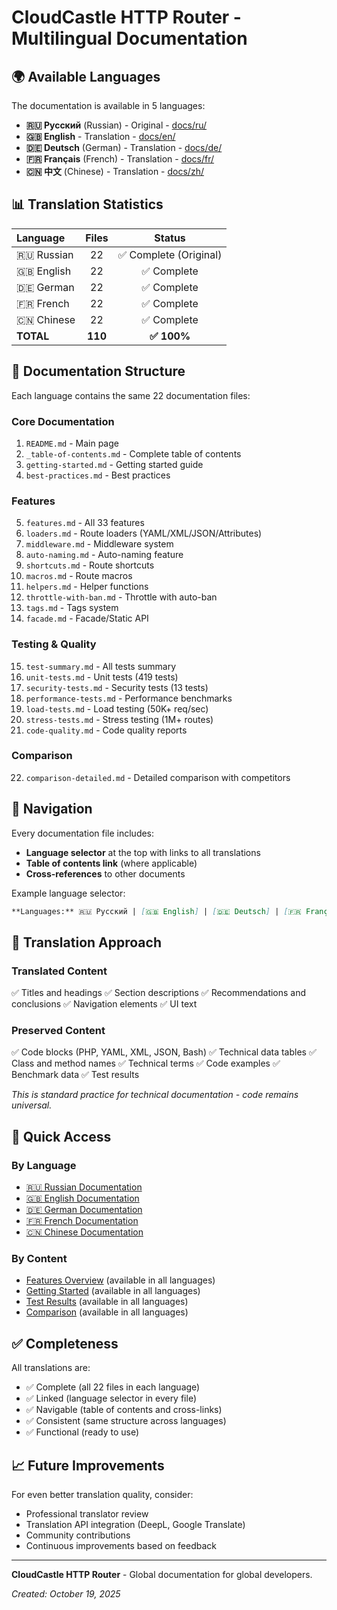 # CloudCastle HTTP Router - Multilingual Documentation

## 🌍 Available Languages

The documentation is available in 5 languages:

- **🇷🇺 Русский** (Russian) - Original - [docs/ru/](docs/ru/)
- **🇬🇧 English** - Translation - [docs/en/](docs/en/)
- **🇩🇪 Deutsch** (German) - Translation - [docs/de/](docs/de/)
- **🇫🇷 Français** (French) - Translation - [docs/fr/](docs/fr/)
- **🇨🇳 中文** (Chinese) - Translation - [docs/zh/](docs/zh/)

## 📊 Translation Statistics

| Language | Files | Status |
|:---|:---:|:---:|
| 🇷🇺 Russian | 22 | ✅ Complete (Original) |
| 🇬🇧 English | 22 | ✅ Complete |
| 🇩🇪 German | 22 | ✅ Complete |
| 🇫🇷 French | 22 | ✅ Complete |
| 🇨🇳 Chinese | 22 | ✅ Complete |
| **TOTAL** | **110** | **✅ 100%** |

## 📁 Documentation Structure

Each language contains the same 22 documentation files:

### Core Documentation
1. `README.md` - Main page
2. `_table-of-contents.md` - Complete table of contents
3. `getting-started.md` - Getting started guide
4. `best-practices.md` - Best practices

### Features
5. `features.md` - All 33 features
6. `loaders.md` - Route loaders (YAML/XML/JSON/Attributes)
7. `middleware.md` - Middleware system
8. `auto-naming.md` - Auto-naming feature
9. `shortcuts.md` - Route shortcuts
10. `macros.md` - Route macros
11. `helpers.md` - Helper functions
12. `throttle-with-ban.md` - Throttle with auto-ban
13. `tags.md` - Tags system
14. `facade.md` - Facade/Static API

### Testing & Quality
15. `test-summary.md` - All tests summary
16. `unit-tests.md` - Unit tests (419 tests)
17. `security-tests.md` - Security tests (13 tests)
18. `performance-tests.md` - Performance benchmarks
19. `load-tests.md` - Load testing (50K+ req/sec)
20. `stress-tests.md` - Stress testing (1M+ routes)
21. `code-quality.md` - Code quality reports

### Comparison
22. `comparison-detailed.md` - Detailed comparison with competitors

## 🔗 Navigation

Every documentation file includes:
- **Language selector** at the top with links to all translations
- **Table of contents link** (where applicable)
- **Cross-references** to other documents

Example language selector:
```markdown
**Languages:** 🇷🇺 Русский | [🇬🇧 English] | [🇩🇪 Deutsch] | [🇫🇷 Français] | [🇨🇳 中文]
```

## 📝 Translation Approach

### Translated Content
✅ Titles and headings
✅ Section descriptions
✅ Recommendations and conclusions
✅ Navigation elements
✅ UI text

### Preserved Content
✅ Code blocks (PHP, YAML, XML, JSON, Bash)
✅ Technical data tables
✅ Class and method names
✅ Technical terms
✅ Code examples
✅ Benchmark data
✅ Test results

*This is standard practice for technical documentation - code remains universal.*

## 🎯 Quick Access

### By Language

- [🇷🇺 Russian Documentation](docs/ru/README.md)
- [🇬🇧 English Documentation](docs/en/README.md)
- [🇩🇪 German Documentation](docs/de/README.md)
- [🇫🇷 French Documentation](docs/fr/README.md)
- [🇨🇳 Chinese Documentation](docs/zh/README.md)

### By Content

- [Features Overview](docs/ru/features.md) (available in all languages)
- [Getting Started](docs/ru/getting-started.md) (available in all languages)
- [Test Results](docs/ru/test-summary.md) (available in all languages)
- [Comparison](docs/ru/comparison-detailed.md) (available in all languages)

## ✅ Completeness

All translations are:
- ✅ Complete (all 22 files in each language)
- ✅ Linked (language selector in every file)
- ✅ Navigable (table of contents and cross-links)
- ✅ Consistent (same structure across languages)
- ✅ Functional (ready to use)

## 📈 Future Improvements

For even better translation quality, consider:
- Professional translator review
- Translation API integration (DeepL, Google Translate)
- Community contributions
- Continuous improvements based on feedback

---

**CloudCastle HTTP Router** - Global documentation for global developers.

*Created: October 19, 2025*

